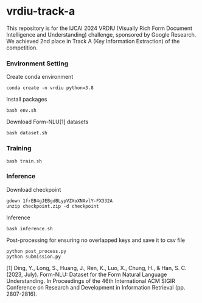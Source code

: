 # vrdiu-track-a

This repository is for the IJCAI 2024 VRDIU (Visually Rich Form Document Intelligence and Understanding) challenge, sponsored by Google Research. We achieved 2nd place in Track A (Key Information Extraction) of the competition.

### Environment Setting

Create conda environment
```
conda create -n vrdiu python=3.8
```
Install packages
```
bash env.sh
```
Download Form-NLU[1] datasets
```
bash dataset.sh
```

### Training
```
bash train.sh
```

### Inference
Download checkpoint
```
gdown 1frEB4gJEBgdBLypVZXoXNAvlY-FX332A
unzip checkpoint.zip -d checkpoint
```
Inference
```
bash inference.sh
```
Post-processing for ensuring no overlapped keys and save it to csv file
```
python post_process.py
python submission.py
```

[1] Ding, Y., Long, S., Huang, J., Ren, K., Luo, X., Chung, H., & Han, S. C. (2023, July). Form-NLU: Dataset for the Form Natural Language Understanding. In Proceedings of the 46th International ACM SIGIR Conference on Research and Development in Information Retrieval (pp. 2807-2816).
